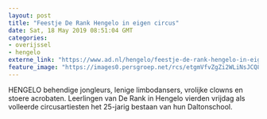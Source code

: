 ```yaml
---
layout: post
title: "Feestje De Rank Hengelo in eigen circus"
date: Sat, 18 May 2019 08:51:04 GMT
categories: 
- overijssel 
- hengelo 
externe_link: "https://www.ad.nl/hengelo/feestje-de-rank-hengelo-in-eigen-circus~a1e3aee6/"
feature_image: "https://images0.persgroep.net/rcs/etgmVfvZgZi2WLiNsJCQ8oSZi9o/diocontent/148662029/_fitwidth/400/?appId=21791a8992982cd8da851550a453bd7f&quality=0.7"
---
```


HENGELO behendige jongleurs, lenige limbodansers, vrolijke clowns en stoere acrobaten. Leerlingen van De Rank in Hengelo vierden vrijdag als volleerde circusartiesten het 25-jarig bestaan van hun Daltonschool.
